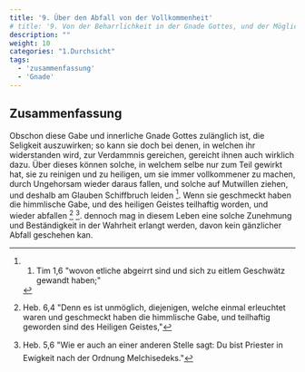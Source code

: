 ```yaml
---
title: '9. Über den Abfall von der Vollkommenheit'
# title: '9. Von der Beharrlichkeit in der Gnade Gottes, und der Möglichkeit solche wieder zu verlieren.'
description: ""
weight: 10
categories: "1.Durchsicht"
tags:
  - 'zusammenfassung'
  - 'Gnade'
---
```



Zusammenfassung
---------------

Obschon diese Gabe und innerliche Gnade Gottes
zulänglich ist, die Seligkeit auszuwirken; so kann
sie doch bei denen, in welchen ihr widerstanden
wird, zur Verdammnis gereichen, gereicht ihnen
auch wirklich dazu. Über dieses können solche,
in welchem selbe nur zum Teil gewirkt hat, sie zu
reinigen und zu heiligen, um sie immer vollkommener
zu machen, durch Ungehorsam wieder daraus
fallen, und solche auf Mutwillen ziehen, und deshalb
am Glauben Schiffbruch leiden [^a_pre_09-satz_01]. Wenn sie geschmeckt
haben die himmlische Gabe, und des
heiligen Geistes teilhaftig worden, und wieder
abfallen [^a_pre_09-satz_02] [^a_pre_09-satz_03]. dennoch mag in diesem Leben eine
solche Zunehmung und Beständigkeit in der
Wahrheit erlangt werden, davon kein gänzlicher
Abfall geschehen kan.

<!-- Fußnoten -->

[^a_pre_09-satz_01]: 1. Tim 1,6 "wovon etliche abgeirrt sind und sich zu eitlem Geschwätz gewandt haben;"

[^a_pre_09-satz_02]: Heb. 6,4 "Denn es ist unmöglich, diejenigen, welche einmal erleuchtet waren und geschmeckt haben die himmlische Gabe, und teilhaftig geworden sind des Heiligen Geistes,"

[^a_pre_09-satz_03]: Heb. 5,6 "Wie er auch an einer anderen Stelle sagt: Du bist Priester in Ewigkeit nach der Ordnung Melchisedeks."
